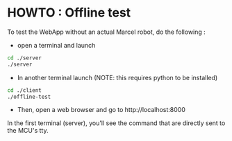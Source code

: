# HOWTO : Offline test

To test the WebApp without an actual Marcel robot,
do the following :
* open a terminal and launch
````bash
cd ./server
./server
````
* In another terminal launch (NOTE: this requires python to be installed)
````bash
cd ./client
./offline-test
````
* Then, open a web browser and go to http://localhost:8000

In the first terminal (server), you'll see the command that are directly sent to the MCU's tty.
